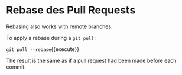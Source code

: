 # Rebase des Pull Requests

Rebasing also works with remote branches.

To apply a rebase during a `git pull` :

`git pull --rebase`{{execute}}

The result is the same as if a pull request had been made before each commit.
